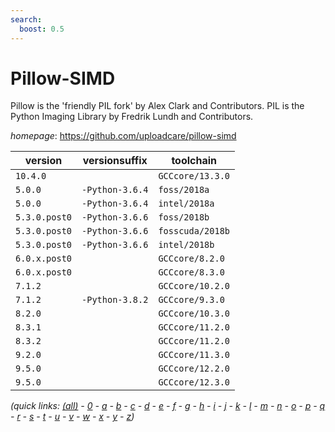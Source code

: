 ```yaml
---
search:
  boost: 0.5
---
```

# Pillow-SIMD

Pillow is the 'friendly PIL fork' by Alex Clark and Contributors.  PIL is the Python Imaging Library by Fredrik Lundh and Contributors.

*homepage*: <https://github.com/uploadcare/pillow-simd>

version | versionsuffix | toolchain
--------|---------------|----------
``10.4.0`` |  | ``GCCcore/13.3.0``
``5.0.0`` | ``-Python-3.6.4`` | ``foss/2018a``
``5.0.0`` | ``-Python-3.6.4`` | ``intel/2018a``
``5.3.0.post0`` | ``-Python-3.6.6`` | ``foss/2018b``
``5.3.0.post0`` | ``-Python-3.6.6`` | ``fosscuda/2018b``
``5.3.0.post0`` | ``-Python-3.6.6`` | ``intel/2018b``
``6.0.x.post0`` |  | ``GCCcore/8.2.0``
``6.0.x.post0`` |  | ``GCCcore/8.3.0``
``7.1.2`` |  | ``GCCcore/10.2.0``
``7.1.2`` | ``-Python-3.8.2`` | ``GCCcore/9.3.0``
``8.2.0`` |  | ``GCCcore/10.3.0``
``8.3.1`` |  | ``GCCcore/11.2.0``
``8.3.2`` |  | ``GCCcore/11.2.0``
``9.2.0`` |  | ``GCCcore/11.3.0``
``9.5.0`` |  | ``GCCcore/12.2.0``
``9.5.0`` |  | ``GCCcore/12.3.0``


*(quick links: [(all)](../index.md) - [0](../0/index.md) - [a](../a/index.md) - [b](../b/index.md) - [c](../c/index.md) - [d](../d/index.md) - [e](../e/index.md) - [f](../f/index.md) - [g](../g/index.md) - [h](../h/index.md) - [i](../i/index.md) - [j](../j/index.md) - [k](../k/index.md) - [l](../l/index.md) - [m](../m/index.md) - [n](../n/index.md) - [o](../o/index.md) - [p](../p/index.md) - [q](../q/index.md) - [r](../r/index.md) - [s](../s/index.md) - [t](../t/index.md) - [u](../u/index.md) - [v](../v/index.md) - [w](../w/index.md) - [x](../x/index.md) - [y](../y/index.md) - [z](../z/index.md))*

